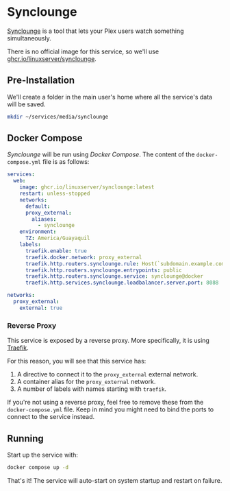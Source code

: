 # Synclounge

[Synclounge](https://synclounge.tv/) is a tool that lets your Plex users watch something simultaneously.

There is no official image for this service, so we'll use [ghcr.io/linuxserver/synclounge](https://hub.docker.com/r/linuxserver/synclounge).

## Pre-Installation

We'll create a folder in the main user's home where all the service's data will be saved.

```bash
mkdir ~/services/media/synclounge
```

## Docker Compose

*Synclounge* will be run using *Docker Compose*. The content of the `docker-compose.yml` file is as follows:

```yaml
services:
  web:
    image: ghcr.io/linuxserver/synclounge:latest
    restart: unless-stopped
    networks:
      default:
      proxy_external:
        aliases:
          - synclounge
    environment:
      TZ: America/Guayaquil
    labels:
      traefik.enable: true
      traefik.docker.network: proxy_external
      traefik.http.routers.synclounge.rule: Host(`subdomain.example.com`)
      traefik.http.routers.synclounge.entrypoints: public
      traefik.http.routers.synclounge.service: synclounge@docker
      traefik.http.services.synclounge.loadbalancer.server.port: 8088

networks:
  proxy_external:
    external: true
```

### Reverse Proxy

This service is exposed by a reverse proxy. More specifically, it is using [Traefik](../networking/traefik.md).

For this reason, you will see that this service has:

1. A directive to connect it to the `proxy_external` external network.
2. A container alias for the `proxy_external` network.
3. A number of labels with names starting with `traefik`.

If you're not using a reverse proxy, feel free to remove these from the `docker-compose.yml` file.
Keep in mind you might need to bind the ports to connect to the service instead.

## Running

Start up the service with:

```bash
docker compose up -d
```

That's it! The service will auto-start on system startup and restart on failure.
